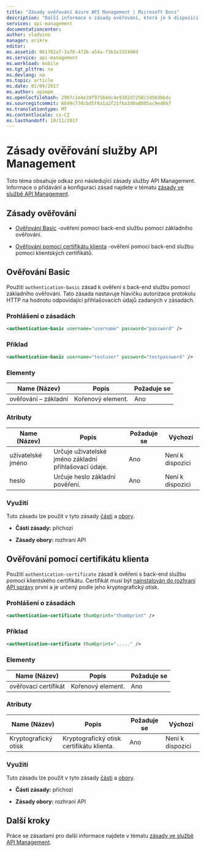 ```yaml
---
title: "Zásady ověřování Azure API Management | Microsoft Docs"
description: "Další informace o zásady ověřování, která je k dispozici pro použití v Azure API Management."
services: api-management
documentationcenter: 
author: vladvino
manager: erikre
editor: 
ms.assetid: 061702a7-3a78-472b-a54a-f3b1e332490d
ms.service: api-management
ms.workload: mobile
ms.tgt_pltfrm: na
ms.devlang: na
ms.topic: article
ms.date: 01/09/2017
ms.author: apimpm
ms.openlocfilehash: 2907c1e4e39f975b4dc4e9382d7258c5d56dbbdc
ms.sourcegitcommit: 6699c77dcbd5f8a1a2f21fba3d0a0005ac9ed6b7
ms.translationtype: MT
ms.contentlocale: cs-CZ
ms.lasthandoff: 10/11/2017
---
```

# <a name="api-management-authentication-policies"></a>Zásady ověřování služby API Management
Toto téma obsahuje odkaz pro následující zásady služby API Management. Informace o přidávání a konfiguraci zásad najdete v tématu [zásady ve službě API Management](http://go.microsoft.com/fwlink/?LinkID=398186).  
  
##  <a name="AuthenticationPolicies"></a>Zásady ověřování  
  
-   [Ověřování Basic](api-management-authentication-policies.md#Basic) -ověření pomocí back-end službu pomocí základního ověřování.  
  
-   [Ověřování pomocí certifikátu klienta](api-management-authentication-policies.md#ClientCertificate) -ověření pomocí back-end službu pomocí klientských certifikátů.  
  
##  <a name="Basic"></a>Ověřování Basic  
 Použití `authentication-basic` zásad k ověření s back-end službu pomocí základního ověřování. Tato zásada nastavuje hlavičku autorizace protokolu HTTP na hodnotu odpovídající přihlašovacích údajů zadaných v zásadách.  
  
### <a name="policy-statement"></a>Prohlášení o zásadách  
  
```xml  
<authentication-basic username="username" password="password" />  
```  
  
### <a name="example"></a>Příklad  
  
```xml  
<authentication-basic username="testuser" password="testpassword" />  
```  
  
### <a name="elements"></a>Elementy  
  
|Name (Název)|Popis|Požaduje se|  
|----------|-----------------|--------------|  
|ověřování – základní|Kořenový element.|Ano|  
  
### <a name="attributes"></a>Atributy  
  
|Name (Název)|Popis|Požaduje se|Výchozí|  
|----------|-----------------|--------------|-------------|  
|uživatelské jméno|Určuje uživatelské jméno základní přihlašovací údaje.|Ano|Není k dispozici|  
|heslo|Určuje heslo základní pověření.|Ano|Není k dispozici|  
  
### <a name="usage"></a>Využití  
 Tuto zásadu lze použít v tyto zásady [části](http://azure.microsoft.com/documentation/articles/api-management-howto-policies/#sections) a [obory](http://azure.microsoft.com/documentation/articles/api-management-howto-policies/#scopes).  
  
-   **Části zásady:** příchozí  
  
-   **Zásady obory:** rozhraní API  
  
##  <a name="ClientCertificate"></a>Ověřování pomocí certifikátu klienta  
 Použití `authentication-certificate` zásad k ověření s back-end službu pomocí klientského certifikátu. Certifikát musí být [nainstalován do rozhraní API správy](http://go.microsoft.com/fwlink/?LinkID=511599) první a je určený podle jeho kryptografický otisk.  
  
### <a name="policy-statement"></a>Prohlášení o zásadách  
  
```xml  
<authentication-certificate thumbprint="thumbprint" />  
```  
  
### <a name="example"></a>Příklad  
  
```xml  
<authentication-certificate thumbprint="....." />  
```  
  
### <a name="elements"></a>Elementy  
  
|Name (Název)|Popis|Požaduje se|  
|----------|-----------------|--------------|  
|ověřovací certifikát|Kořenový element.|Ano|  
  
### <a name="attributes"></a>Atributy  
  
|Name (Název)|Popis|Požaduje se|Výchozí|  
|----------|-----------------|--------------|-------------|  
|Kryptografický otisk|Kryptografický otisk certifikátu klienta.|Ano|Není k dispozici|  
  
### <a name="usage"></a>Využití  
 Tuto zásadu lze použít v tyto zásady [části](http://azure.microsoft.com/documentation/articles/api-management-howto-policies/#sections) a [obory](http://azure.microsoft.com/documentation/articles/api-management-howto-policies/#scopes).  
  
-   **Části zásady:** příchozí  
  
-   **Zásady obory:** rozhraní API  
  

## <a name="next-steps"></a>Další kroky
Práce se zásadami pro další informace najdete v tématu [zásady ve službě API Management](api-management-howto-policies.md).  